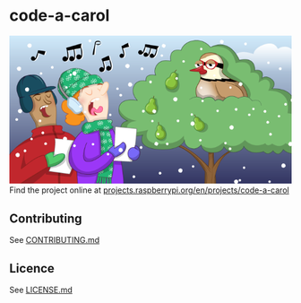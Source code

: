 # code-a-carol
![code-a-carol](/en/images/banner.png)
Find the project online at [projects.raspberrypi.org/en/projects/code-a-carol](https://projects.raspberrypi.org/en/projects/code-a-carol)

## Contributing
See [CONTRIBUTING.md](CONTRIBUTING.md)
## Licence
 See [LICENSE.md](LICENSE.md)